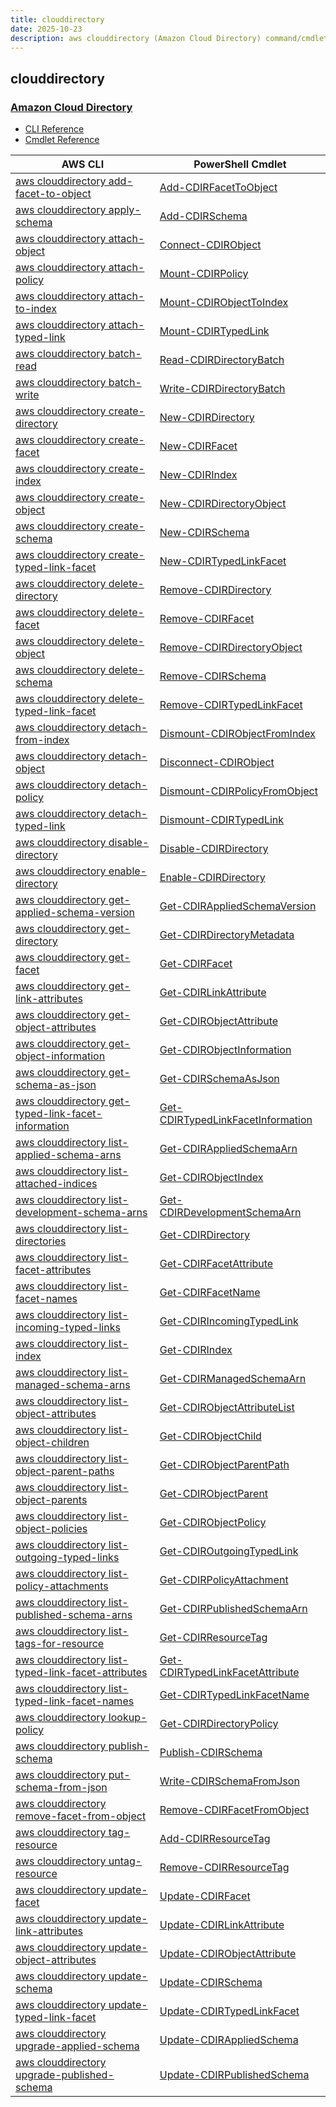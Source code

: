 ```yaml
---
title: clouddirectory
date: 2025-10-23
description: aws clouddirectory (Amazon Cloud Directory) command/cmdlet list.
---
```


## clouddirectory

### [Amazon Cloud Directory](https://aws.amazon.com/cloud-directory/)

* [CLI Reference](https://awscli.amazonaws.com/v2/documentation/api/latest/reference/clouddirectory/index.html)
* [Cmdlet Reference](https://docs.aws.amazon.com/powershell/latest/reference/items/AWS_Cloud_Directory_cmdlets.html)

|AWS CLI|PowerShell Cmdlet|
|----|----|
|[aws clouddirectory add-facet-to-object](https://awscli.amazonaws.com/v2/documentation/api/latest/reference/clouddirectory/add-facet-to-object.html)|[Add-CDIRFacetToObject](https://docs.aws.amazon.com/powershell/latest/reference/items/Add-CDIRFacetToObject.html)|
|[aws clouddirectory apply-schema](https://awscli.amazonaws.com/v2/documentation/api/latest/reference/clouddirectory/apply-schema.html)|[Add-CDIRSchema](https://docs.aws.amazon.com/powershell/latest/reference/items/Add-CDIRSchema.html)|
|[aws clouddirectory attach-object](https://awscli.amazonaws.com/v2/documentation/api/latest/reference/clouddirectory/attach-object.html)|[Connect-CDIRObject](https://docs.aws.amazon.com/powershell/latest/reference/items/Connect-CDIRObject.html)|
|[aws clouddirectory attach-policy](https://awscli.amazonaws.com/v2/documentation/api/latest/reference/clouddirectory/attach-policy.html)|[Mount-CDIRPolicy](https://docs.aws.amazon.com/powershell/latest/reference/items/Mount-CDIRPolicy.html)|
|[aws clouddirectory attach-to-index](https://awscli.amazonaws.com/v2/documentation/api/latest/reference/clouddirectory/attach-to-index.html)|[Mount-CDIRObjectToIndex](https://docs.aws.amazon.com/powershell/latest/reference/items/Mount-CDIRObjectToIndex.html)|
|[aws clouddirectory attach-typed-link](https://awscli.amazonaws.com/v2/documentation/api/latest/reference/clouddirectory/attach-typed-link.html)|[Mount-CDIRTypedLink](https://docs.aws.amazon.com/powershell/latest/reference/items/Mount-CDIRTypedLink.html)|
|[aws clouddirectory batch-read](https://awscli.amazonaws.com/v2/documentation/api/latest/reference/clouddirectory/batch-read.html)|[Read-CDIRDirectoryBatch](https://docs.aws.amazon.com/powershell/latest/reference/items/Read-CDIRDirectoryBatch.html)|
|[aws clouddirectory batch-write](https://awscli.amazonaws.com/v2/documentation/api/latest/reference/clouddirectory/batch-write.html)|[Write-CDIRDirectoryBatch](https://docs.aws.amazon.com/powershell/latest/reference/items/Write-CDIRDirectoryBatch.html)|
|[aws clouddirectory create-directory](https://awscli.amazonaws.com/v2/documentation/api/latest/reference/clouddirectory/create-directory.html)|[New-CDIRDirectory](https://docs.aws.amazon.com/powershell/latest/reference/items/New-CDIRDirectory.html)|
|[aws clouddirectory create-facet](https://awscli.amazonaws.com/v2/documentation/api/latest/reference/clouddirectory/create-facet.html)|[New-CDIRFacet](https://docs.aws.amazon.com/powershell/latest/reference/items/New-CDIRFacet.html)|
|[aws clouddirectory create-index](https://awscli.amazonaws.com/v2/documentation/api/latest/reference/clouddirectory/create-index.html)|[New-CDIRIndex](https://docs.aws.amazon.com/powershell/latest/reference/items/New-CDIRIndex.html)|
|[aws clouddirectory create-object](https://awscli.amazonaws.com/v2/documentation/api/latest/reference/clouddirectory/create-object.html)|[New-CDIRDirectoryObject](https://docs.aws.amazon.com/powershell/latest/reference/items/New-CDIRDirectoryObject.html)|
|[aws clouddirectory create-schema](https://awscli.amazonaws.com/v2/documentation/api/latest/reference/clouddirectory/create-schema.html)|[New-CDIRSchema](https://docs.aws.amazon.com/powershell/latest/reference/items/New-CDIRSchema.html)|
|[aws clouddirectory create-typed-link-facet](https://awscli.amazonaws.com/v2/documentation/api/latest/reference/clouddirectory/create-typed-link-facet.html)|[New-CDIRTypedLinkFacet](https://docs.aws.amazon.com/powershell/latest/reference/items/New-CDIRTypedLinkFacet.html)|
|[aws clouddirectory delete-directory](https://awscli.amazonaws.com/v2/documentation/api/latest/reference/clouddirectory/delete-directory.html)|[Remove-CDIRDirectory](https://docs.aws.amazon.com/powershell/latest/reference/items/Remove-CDIRDirectory.html)|
|[aws clouddirectory delete-facet](https://awscli.amazonaws.com/v2/documentation/api/latest/reference/clouddirectory/delete-facet.html)|[Remove-CDIRFacet](https://docs.aws.amazon.com/powershell/latest/reference/items/Remove-CDIRFacet.html)|
|[aws clouddirectory delete-object](https://awscli.amazonaws.com/v2/documentation/api/latest/reference/clouddirectory/delete-object.html)|[Remove-CDIRDirectoryObject](https://docs.aws.amazon.com/powershell/latest/reference/items/Remove-CDIRDirectoryObject.html)|
|[aws clouddirectory delete-schema](https://awscli.amazonaws.com/v2/documentation/api/latest/reference/clouddirectory/delete-schema.html)|[Remove-CDIRSchema](https://docs.aws.amazon.com/powershell/latest/reference/items/Remove-CDIRSchema.html)|
|[aws clouddirectory delete-typed-link-facet](https://awscli.amazonaws.com/v2/documentation/api/latest/reference/clouddirectory/delete-typed-link-facet.html)|[Remove-CDIRTypedLinkFacet](https://docs.aws.amazon.com/powershell/latest/reference/items/Remove-CDIRTypedLinkFacet.html)|
|[aws clouddirectory detach-from-index](https://awscli.amazonaws.com/v2/documentation/api/latest/reference/clouddirectory/detach-from-index.html)|[Dismount-CDIRObjectFromIndex](https://docs.aws.amazon.com/powershell/latest/reference/items/Dismount-CDIRObjectFromIndex.html)|
|[aws clouddirectory detach-object](https://awscli.amazonaws.com/v2/documentation/api/latest/reference/clouddirectory/detach-object.html)|[Disconnect-CDIRObject](https://docs.aws.amazon.com/powershell/latest/reference/items/Disconnect-CDIRObject.html)|
|[aws clouddirectory detach-policy](https://awscli.amazonaws.com/v2/documentation/api/latest/reference/clouddirectory/detach-policy.html)|[Dismount-CDIRPolicyFromObject](https://docs.aws.amazon.com/powershell/latest/reference/items/Dismount-CDIRPolicyFromObject.html)|
|[aws clouddirectory detach-typed-link](https://awscli.amazonaws.com/v2/documentation/api/latest/reference/clouddirectory/detach-typed-link.html)|[Dismount-CDIRTypedLink](https://docs.aws.amazon.com/powershell/latest/reference/items/Dismount-CDIRTypedLink.html)|
|[aws clouddirectory disable-directory](https://awscli.amazonaws.com/v2/documentation/api/latest/reference/clouddirectory/disable-directory.html)|[Disable-CDIRDirectory](https://docs.aws.amazon.com/powershell/latest/reference/items/Disable-CDIRDirectory.html)|
|[aws clouddirectory enable-directory](https://awscli.amazonaws.com/v2/documentation/api/latest/reference/clouddirectory/enable-directory.html)|[Enable-CDIRDirectory](https://docs.aws.amazon.com/powershell/latest/reference/items/Enable-CDIRDirectory.html)|
|[aws clouddirectory get-applied-schema-version](https://awscli.amazonaws.com/v2/documentation/api/latest/reference/clouddirectory/get-applied-schema-version.html)|[Get-CDIRAppliedSchemaVersion](https://docs.aws.amazon.com/powershell/latest/reference/items/Get-CDIRAppliedSchemaVersion.html)|
|[aws clouddirectory get-directory](https://awscli.amazonaws.com/v2/documentation/api/latest/reference/clouddirectory/get-directory.html)|[Get-CDIRDirectoryMetadata](https://docs.aws.amazon.com/powershell/latest/reference/items/Get-CDIRDirectoryMetadata.html)|
|[aws clouddirectory get-facet](https://awscli.amazonaws.com/v2/documentation/api/latest/reference/clouddirectory/get-facet.html)|[Get-CDIRFacet](https://docs.aws.amazon.com/powershell/latest/reference/items/Get-CDIRFacet.html)|
|[aws clouddirectory get-link-attributes](https://awscli.amazonaws.com/v2/documentation/api/latest/reference/clouddirectory/get-link-attributes.html)|[Get-CDIRLinkAttribute](https://docs.aws.amazon.com/powershell/latest/reference/items/Get-CDIRLinkAttribute.html)|
|[aws clouddirectory get-object-attributes](https://awscli.amazonaws.com/v2/documentation/api/latest/reference/clouddirectory/get-object-attributes.html)|[Get-CDIRObjectAttribute](https://docs.aws.amazon.com/powershell/latest/reference/items/Get-CDIRObjectAttribute.html)|
|[aws clouddirectory get-object-information](https://awscli.amazonaws.com/v2/documentation/api/latest/reference/clouddirectory/get-object-information.html)|[Get-CDIRObjectInformation](https://docs.aws.amazon.com/powershell/latest/reference/items/Get-CDIRObjectInformation.html)|
|[aws clouddirectory get-schema-as-json](https://awscli.amazonaws.com/v2/documentation/api/latest/reference/clouddirectory/get-schema-as-json.html)|[Get-CDIRSchemaAsJson](https://docs.aws.amazon.com/powershell/latest/reference/items/Get-CDIRSchemaAsJson.html)|
|[aws clouddirectory get-typed-link-facet-information](https://awscli.amazonaws.com/v2/documentation/api/latest/reference/clouddirectory/get-typed-link-facet-information.html)|[Get-CDIRTypedLinkFacetInformation](https://docs.aws.amazon.com/powershell/latest/reference/items/Get-CDIRTypedLinkFacetInformation.html)|
|[aws clouddirectory list-applied-schema-arns](https://awscli.amazonaws.com/v2/documentation/api/latest/reference/clouddirectory/list-applied-schema-arns.html)|[Get-CDIRAppliedSchemaArn](https://docs.aws.amazon.com/powershell/latest/reference/items/Get-CDIRAppliedSchemaArn.html)|
|[aws clouddirectory list-attached-indices](https://awscli.amazonaws.com/v2/documentation/api/latest/reference/clouddirectory/list-attached-indices.html)|[Get-CDIRObjectIndex](https://docs.aws.amazon.com/powershell/latest/reference/items/Get-CDIRObjectIndex.html)|
|[aws clouddirectory list-development-schema-arns](https://awscli.amazonaws.com/v2/documentation/api/latest/reference/clouddirectory/list-development-schema-arns.html)|[Get-CDIRDevelopmentSchemaArn](https://docs.aws.amazon.com/powershell/latest/reference/items/Get-CDIRDevelopmentSchemaArn.html)|
|[aws clouddirectory list-directories](https://awscli.amazonaws.com/v2/documentation/api/latest/reference/clouddirectory/list-directories.html)|[Get-CDIRDirectory](https://docs.aws.amazon.com/powershell/latest/reference/items/Get-CDIRDirectory.html)|
|[aws clouddirectory list-facet-attributes](https://awscli.amazonaws.com/v2/documentation/api/latest/reference/clouddirectory/list-facet-attributes.html)|[Get-CDIRFacetAttribute](https://docs.aws.amazon.com/powershell/latest/reference/items/Get-CDIRFacetAttribute.html)|
|[aws clouddirectory list-facet-names](https://awscli.amazonaws.com/v2/documentation/api/latest/reference/clouddirectory/list-facet-names.html)|[Get-CDIRFacetName](https://docs.aws.amazon.com/powershell/latest/reference/items/Get-CDIRFacetName.html)|
|[aws clouddirectory list-incoming-typed-links](https://awscli.amazonaws.com/v2/documentation/api/latest/reference/clouddirectory/list-incoming-typed-links.html)|[Get-CDIRIncomingTypedLink](https://docs.aws.amazon.com/powershell/latest/reference/items/Get-CDIRIncomingTypedLink.html)|
|[aws clouddirectory list-index](https://awscli.amazonaws.com/v2/documentation/api/latest/reference/clouddirectory/list-index.html)|[Get-CDIRIndex](https://docs.aws.amazon.com/powershell/latest/reference/items/Get-CDIRIndex.html)|
|[aws clouddirectory list-managed-schema-arns](https://awscli.amazonaws.com/v2/documentation/api/latest/reference/clouddirectory/list-managed-schema-arns.html)|[Get-CDIRManagedSchemaArn](https://docs.aws.amazon.com/powershell/latest/reference/items/Get-CDIRManagedSchemaArn.html)|
|[aws clouddirectory list-object-attributes](https://awscli.amazonaws.com/v2/documentation/api/latest/reference/clouddirectory/list-object-attributes.html)|[Get-CDIRObjectAttributeList](https://docs.aws.amazon.com/powershell/latest/reference/items/Get-CDIRObjectAttributeList.html)|
|[aws clouddirectory list-object-children](https://awscli.amazonaws.com/v2/documentation/api/latest/reference/clouddirectory/list-object-children.html)|[Get-CDIRObjectChild](https://docs.aws.amazon.com/powershell/latest/reference/items/Get-CDIRObjectChild.html)|
|[aws clouddirectory list-object-parent-paths](https://awscli.amazonaws.com/v2/documentation/api/latest/reference/clouddirectory/list-object-parent-paths.html)|[Get-CDIRObjectParentPath](https://docs.aws.amazon.com/powershell/latest/reference/items/Get-CDIRObjectParentPath.html)|
|[aws clouddirectory list-object-parents](https://awscli.amazonaws.com/v2/documentation/api/latest/reference/clouddirectory/list-object-parents.html)|[Get-CDIRObjectParent](https://docs.aws.amazon.com/powershell/latest/reference/items/Get-CDIRObjectParent.html)|
|[aws clouddirectory list-object-policies](https://awscli.amazonaws.com/v2/documentation/api/latest/reference/clouddirectory/list-object-policies.html)|[Get-CDIRObjectPolicy](https://docs.aws.amazon.com/powershell/latest/reference/items/Get-CDIRObjectPolicy.html)|
|[aws clouddirectory list-outgoing-typed-links](https://awscli.amazonaws.com/v2/documentation/api/latest/reference/clouddirectory/list-outgoing-typed-links.html)|[Get-CDIROutgoingTypedLink](https://docs.aws.amazon.com/powershell/latest/reference/items/Get-CDIROutgoingTypedLink.html)|
|[aws clouddirectory list-policy-attachments](https://awscli.amazonaws.com/v2/documentation/api/latest/reference/clouddirectory/list-policy-attachments.html)|[Get-CDIRPolicyAttachment](https://docs.aws.amazon.com/powershell/latest/reference/items/Get-CDIRPolicyAttachment.html)|
|[aws clouddirectory list-published-schema-arns](https://awscli.amazonaws.com/v2/documentation/api/latest/reference/clouddirectory/list-published-schema-arns.html)|[Get-CDIRPublishedSchemaArn](https://docs.aws.amazon.com/powershell/latest/reference/items/Get-CDIRPublishedSchemaArn.html)|
|[aws clouddirectory list-tags-for-resource](https://awscli.amazonaws.com/v2/documentation/api/latest/reference/clouddirectory/list-tags-for-resource.html)|[Get-CDIRResourceTag](https://docs.aws.amazon.com/powershell/latest/reference/items/Get-CDIRResourceTag.html)|
|[aws clouddirectory list-typed-link-facet-attributes](https://awscli.amazonaws.com/v2/documentation/api/latest/reference/clouddirectory/list-typed-link-facet-attributes.html)|[Get-CDIRTypedLinkFacetAttribute](https://docs.aws.amazon.com/powershell/latest/reference/items/Get-CDIRTypedLinkFacetAttribute.html)|
|[aws clouddirectory list-typed-link-facet-names](https://awscli.amazonaws.com/v2/documentation/api/latest/reference/clouddirectory/list-typed-link-facet-names.html)|[Get-CDIRTypedLinkFacetName](https://docs.aws.amazon.com/powershell/latest/reference/items/Get-CDIRTypedLinkFacetName.html)|
|[aws clouddirectory lookup-policy](https://awscli.amazonaws.com/v2/documentation/api/latest/reference/clouddirectory/lookup-policy.html)|[Get-CDIRDirectoryPolicy](https://docs.aws.amazon.com/powershell/latest/reference/items/Get-CDIRDirectoryPolicy.html)|
|[aws clouddirectory publish-schema](https://awscli.amazonaws.com/v2/documentation/api/latest/reference/clouddirectory/publish-schema.html)|[Publish-CDIRSchema](https://docs.aws.amazon.com/powershell/latest/reference/items/Publish-CDIRSchema.html)|
|[aws clouddirectory put-schema-from-json](https://awscli.amazonaws.com/v2/documentation/api/latest/reference/clouddirectory/put-schema-from-json.html)|[Write-CDIRSchemaFromJson](https://docs.aws.amazon.com/powershell/latest/reference/items/Write-CDIRSchemaFromJson.html)|
|[aws clouddirectory remove-facet-from-object](https://awscli.amazonaws.com/v2/documentation/api/latest/reference/clouddirectory/remove-facet-from-object.html)|[Remove-CDIRFacetFromObject](https://docs.aws.amazon.com/powershell/latest/reference/items/Remove-CDIRFacetFromObject.html)|
|[aws clouddirectory tag-resource](https://awscli.amazonaws.com/v2/documentation/api/latest/reference/clouddirectory/tag-resource.html)|[Add-CDIRResourceTag](https://docs.aws.amazon.com/powershell/latest/reference/items/Add-CDIRResourceTag.html)|
|[aws clouddirectory untag-resource](https://awscli.amazonaws.com/v2/documentation/api/latest/reference/clouddirectory/untag-resource.html)|[Remove-CDIRResourceTag](https://docs.aws.amazon.com/powershell/latest/reference/items/Remove-CDIRResourceTag.html)|
|[aws clouddirectory update-facet](https://awscli.amazonaws.com/v2/documentation/api/latest/reference/clouddirectory/update-facet.html)|[Update-CDIRFacet](https://docs.aws.amazon.com/powershell/latest/reference/items/Update-CDIRFacet.html)|
|[aws clouddirectory update-link-attributes](https://awscli.amazonaws.com/v2/documentation/api/latest/reference/clouddirectory/update-link-attributes.html)|[Update-CDIRLinkAttribute](https://docs.aws.amazon.com/powershell/latest/reference/items/Update-CDIRLinkAttribute.html)|
|[aws clouddirectory update-object-attributes](https://awscli.amazonaws.com/v2/documentation/api/latest/reference/clouddirectory/update-object-attributes.html)|[Update-CDIRObjectAttribute](https://docs.aws.amazon.com/powershell/latest/reference/items/Update-CDIRObjectAttribute.html)|
|[aws clouddirectory update-schema](https://awscli.amazonaws.com/v2/documentation/api/latest/reference/clouddirectory/update-schema.html)|[Update-CDIRSchema](https://docs.aws.amazon.com/powershell/latest/reference/items/Update-CDIRSchema.html)|
|[aws clouddirectory update-typed-link-facet](https://awscli.amazonaws.com/v2/documentation/api/latest/reference/clouddirectory/update-typed-link-facet.html)|[Update-CDIRTypedLinkFacet](https://docs.aws.amazon.com/powershell/latest/reference/items/Update-CDIRTypedLinkFacet.html)|
|[aws clouddirectory upgrade-applied-schema](https://awscli.amazonaws.com/v2/documentation/api/latest/reference/clouddirectory/upgrade-applied-schema.html)|[Update-CDIRAppliedSchema](https://docs.aws.amazon.com/powershell/latest/reference/items/Update-CDIRAppliedSchema.html)|
|[aws clouddirectory upgrade-published-schema](https://awscli.amazonaws.com/v2/documentation/api/latest/reference/clouddirectory/upgrade-published-schema.html)|[Update-CDIRPublishedSchema](https://docs.aws.amazon.com/powershell/latest/reference/items/Update-CDIRPublishedSchema.html)|

